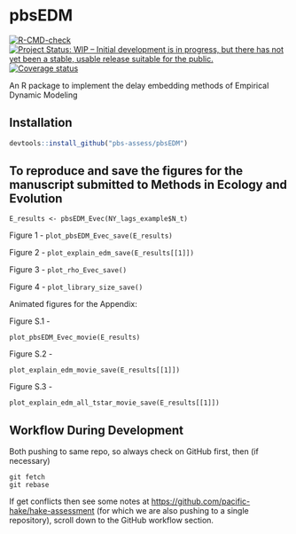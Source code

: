 
<!-- README.md is generated from README.Rmd. Please edit that file -->

# pbsEDM

<!-- badges: start -->

[![R-CMD-check](https://github.com/pbs-assess/pbsEDM/workflows/R-CMD-check/badge.svg)](https://github.com/pbs-assess/pbsEDM/actions)
[![Project Status: WIP – Initial development is in progress, but there
has not yet been a stable, usable release suitable for the
public.](https://www.repostatus.org/badges/latest/wip.svg)](https://www.repostatus.org/#wip)
[![Coverage
status](https://codecov.io/gh/pbs-assess/pbsEDM/branch/master/graph/badge.svg)](https://codecov.io/github/pbs-assess/pbsEDM?branch=master)
<!-- badges: end -->

An R package to implement the delay embedding methods of Empirical
Dynamic Modeling

## Installation

``` r
devtools::install_github("pbs-assess/pbsEDM")
```

## To reproduce and save the figures for the manuscript submitted to Methods in Ecology and Evolution


```E_results <- pbsEDM_Evec(NY_lags_example$N_t)```

Figure 1 - ```plot_pbsEDM_Evec_save(E_results)```

Figure 2 -  ```plot_explain_edm_save(E_results[[1]])```

Figure 3 - ```plot_rho_Evec_save()```

Figure 4 - ```plot_library_size_save()```

Animated figures for the Appendix:

Figure S.1 - 

```plot_pbsEDM_Evec_movie(E_results)```

Figure S.2 - 


```plot_explain_edm_movie_save(E_results[[1]])```

Figure S.3 - 

```plot_explain_edm_all_tstar_movie_save(E_results[[1]])```

## Workflow During Development

Both pushing to same repo, so always check on GitHub first, then (if
necessary)

    git fetch
    git rebase

If get conflicts then see some notes at
<https://github.com/pacific-hake/hake-assessment> (for which we are also
pushing to a single repository), scroll down to the GitHub workflow
section.
